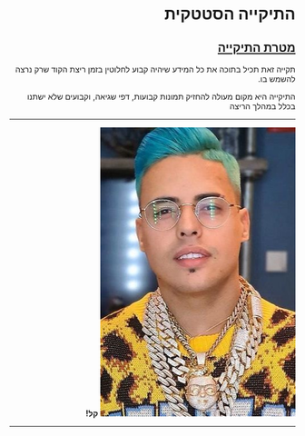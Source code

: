 <div dir="rtl">

# התיקייה הסטטקית

## <u>מטרת התיקייה </u>

תקייה זאת תכיל בתוכה את כל המידע שיהיה קבוע לחלוטין בזמן ריצת הקוד שרק נרצה להשמש בו.

התיקייה היא מקום מעולה להחזיק תמונות קבועות, דפי שגיאה, וקבועים שלא ישתנו בכלל במהלך הריצה

---

![תמונה של סטטיק המלך](./pics/staticFolder.jpg "סטטיק המלך")
**קל!**

---

</div>
